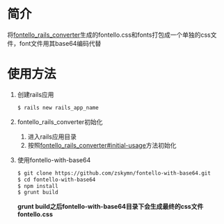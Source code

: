 # 简介
将[fontello_rails_converter](https://github.com/railslove/fontello_rails_converter)生成的fontello.css和fonts打包成一个单独的css文件，font文件用其base64编码代替

# 使用方法
1. 创建rails应用
    
    ```sh
    $ rails new rails_app_name
    ```
2. fontello_rails_converter初始化
    1. 进入rails应用目录
    2. 按照[fontello_rails_converter#initial-usage](https://github.com/railslove/fontello_rails_converter#initial-usage)方法初始化
3. 使用fontello-with-base64
    
    ```sh
    $ git clone https://github.com/zskymn/fontello-with-base64.git
    $ cd fontello-with-base64
    $ npm install
    $ grunt build
    ```
    
    **grunt build之后fontello-with-base64目录下会生成最终的css文件fontello.css**
